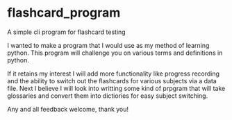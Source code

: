 # flashcard_program
 A simple cli program for flashcard testing

I wanted to make a program that I would use as my method of learning python. This program will challenge you on various terms and definitions in python. 

If it retains my interest I will add more functionality like progress recording and the ability to switch out the flashcards for various subjects via a data file. Next I believe I will look into writting some kind of prpgram that will take glossaries and convert them into dictiories for easy subject switching. 

Any and all feedback welcome, thank you! 
